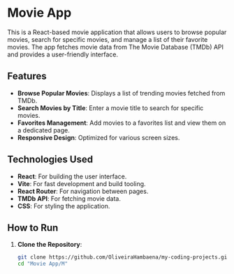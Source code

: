# Movie App

This is a React-based movie application that allows users to browse popular movies, search for specific movies, and manage a list of their favorite movies. The app fetches movie data from The Movie Database (TMDb) API and provides a user-friendly interface.

## Features

- **Browse Popular Movies**: Displays a list of trending movies fetched from TMDb.
- **Search Movies by Title**: Enter a movie title to search for specific movies.
- **Favorites Management**: Add movies to a favorites list and view them on a dedicated page.
- **Responsive Design**: Optimized for various screen sizes.

## Technologies Used

- **React**: For building the user interface.
- **Vite**: For fast development and build tooling.
- **React Router**: For navigation between pages.
- **TMDb API**: For fetching movie data.
- **CSS**: For styling the application.

## How to Run

1. **Clone the Repository**:
   ```bash
   git clone https://github.com/OliveiraHambaena/my-coding-projects.git
   cd "Movie App/M"
   ```

